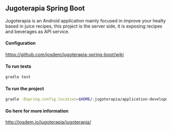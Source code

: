 Jugoterapia Spring Boot
----------------------------------------------

Jugoterapia is an Android application mainly focused in improve your healty based in juice recipes, this project is the server side, it is exposing recipes and beverages as API service.

#### Configuration

https://github.com/josdem/jugoterapia-spring-boot/wiki

#### To run tests

```bash
gradle test
```

#### To run the project

```bash
gradle -Dspring.config.location=$HOME/.jugoterapia/application-development.yml bootRun
```

#### Go here for more information

http://josdem.io/jugoterapia/jugoterapia/

